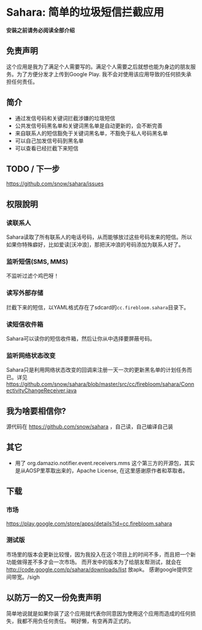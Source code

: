 Sahara: 简单的垃圾短信拦截应用
==============================

**安装之前请务必阅读全部介绍**

## 免责声明
这个应用是我为了满足个人需要写的。满足个人需要之后就想也能为身边的朋友服务。为了方便分发才上传到Google Play. 我不会对使用该应用导致的任何损失承担任何责任。

## 简介
* 通过发信号码和关键词拦截涉嫌的垃圾短信
* 公共发信号码黑名单和关键词黑名单是自动更新的，会不断完善
* 来自联系人的短信豁免于关键词黑名单，不豁免于私人号码黑名单
* 可以自己加发信号码到黑名单
* 可以查看已经拦截下来短信

## TODO / 下一步
https://github.com/snow/sahara/issues

## 权限說明
### 读联系人
Sahara读取了所有联系人的电话号码，从而能够放过这些号码发来的短信。所以如果你特殊癖好，比如爱读[沃冲浪]，那把沃冲浪的号码添加为联系人好了。

### 监听短信(SMS, MMS)
不监听过滤个鸡巴呀！

### 读写外部存储
拦截下来的短信，以YAML格式存在了sdcard的`cc.firebloom.sahara`目录下。

### 读短信收件箱
Sahara可以读你的短信收件箱，然后让你从中选择要屏蔽号码。

### 监听网络状态改变
Sahara只是利用网络状态改变的回调来注册一天一次的更新黑名单的计划任务而已。详见 https://github.com/snow/sahara/blob/master/src/cc/firebloom/sahara/ConnectivityChangeReceiver.java

## 我为啥要相信你?
源代码在 https://github.com/snow/sahara ，自己读，自己编译自己装

## 其它
* 用了 org.damazio.notifier.event.receivers.mms 这个第三方的开源包，其实是从AOSP里萃取出来的，Apache License, 在这里感谢原作者和萃取者。

## 下载
### 市场
https://play.google.com/store/apps/details?id=cc.firebloom.sahara

### 测试版
市场里的版本会更新比较慢，因为我投入在这个项目上的时间不多，而且把一个新功能做得差不多才会一次市场。
而开发中的版本为了给朋友帮测试，就会在 http://code.google.com/p/sahara/downloads/list 放apk。
感谢google提供空间带宽。/sigh

## 以防万一的又一份免责声明
简单地说就是如果你装了这个应用就代表你同意因为使用这个应用而造成的任何损失，我都不用负任何责任。
啊好懒，有空再弄正式的。
